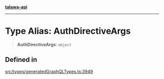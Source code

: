 [**talawa-api**](../../../README.md)

***

# Type Alias: AuthDirectiveArgs

> **AuthDirectiveArgs**: `object`

## Defined in

[src/types/generatedGraphQLTypes.ts:3949](https://github.com/Suyash878/talawa-api/blob/095e6964ce2a06c1c30d1acf81b6162203f1db91/src/types/generatedGraphQLTypes.ts#L3949)
